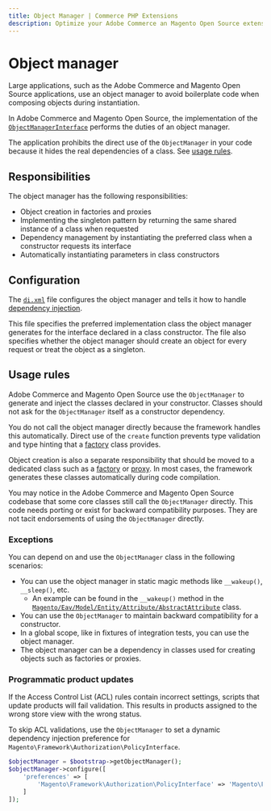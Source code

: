 ```yaml
---
title: Object Manager | Commerce PHP Extensions
description: Optimize your Adobe Commerce an Magento Open Source extension development skills by mastering the ObjectManagerInterface.
---
```


# Object manager

Large applications, such as the Adobe Commerce and Magento Open Source applications, use an object manager to avoid boilerplate code when composing objects during instantiation.

In Adobe Commerce and Magento Open Source, the implementation of the [`ObjectManagerInterface`](https://github.com/magento/magento2/blob/2.4/lib/internal/Magento/Framework/ObjectManagerInterface.php) performs the duties of an object manager.

<InlineAlert variant="warning" slots="text"/>

The application prohibits the direct use of the `ObjectManager` in your code because it hides the real dependencies of a class.
See [usage rules](#usage-rules).

## Responsibilities

The object manager has the following responsibilities:

-  Object creation in factories and proxies
-  Implementing the singleton pattern by returning the same shared instance of a class when requested
-  Dependency management by instantiating the preferred class when a constructor requests its interface
-  Automatically instantiating parameters in class constructors

## Configuration

The [`di.xml`](../../build/dependency-injection-file.md) file configures the object manager and tells it how to handle [dependency injection](../dependency-injection.md).

This file specifies the preferred implementation class the object manager generates for the interface declared in a class constructor.
The file also specifies whether the object manager should create an object for every request or treat the object as a singleton.

## Usage rules

Adobe Commerce and Magento Open Source use the `ObjectManager` to generate and inject the classes declared in your constructor.
Classes should not ask for the `ObjectManager` itself as a constructor dependency.

You do not call the object manager directly because the framework handles this automatically.
Direct use of the `create` function prevents type validation and type hinting that a [factory](../factories.md) class provides.

Object creation is also a separate responsibility that should be moved to a dedicated class such as a [factory](../factories.md) or [proxy](../proxies.md).
In most cases, the framework generates these classes automatically during code compilation.

<InlineAlert variant="warning" slots="text"/>

You may notice in the Adobe Commerce and Magento Open Source codebase that some core classes still call the `ObjectManager` directly.
This code needs porting or exist for backward compatibility purposes.
They are not tacit endorsements of using the `ObjectManager` directly.

### Exceptions

You can depend on and use the `ObjectManager` class in the following scenarios:

-  You can use the object manager in static magic methods like `__wakeup()`, `__sleep()`, etc.
   -  An example can be found in the `__wakeup()` method in the [`Magento/Eav/Model/Entity/Attribute/AbstractAttribute`](https://github.com/magento/magento2/blob/2.4/app/code/Magento/Eav/Model/Entity/Attribute/AbstractAttribute.php) class.
-  You can use the `ObjectManager` to maintain backward compatibility for a constructor.
-  In a global scope, like in fixtures of integration tests, you can use the object manager.
-  The object manager can be a dependency in classes used for creating objects such as factories or proxies.

### Programmatic product updates

If the Access Control List (ACL) rules contain incorrect settings, scripts that update products will fail validation.
This results in products assigned to the wrong store view with the wrong status.

To skip ACL validations, use the `ObjectManager` to set a dynamic dependency injection preference for `Magento\Framework\Authorization\PolicyInterface`.

``` php
$objectManager = $bootstrap->getObjectManager();
$objectManager->configure([
    'preferences' => [
        'Magento\Framework\Authorization\PolicyInterface' => 'Magento\Framework\Authorization\Policy\DefaultPolicy'
    ]
]);
```
